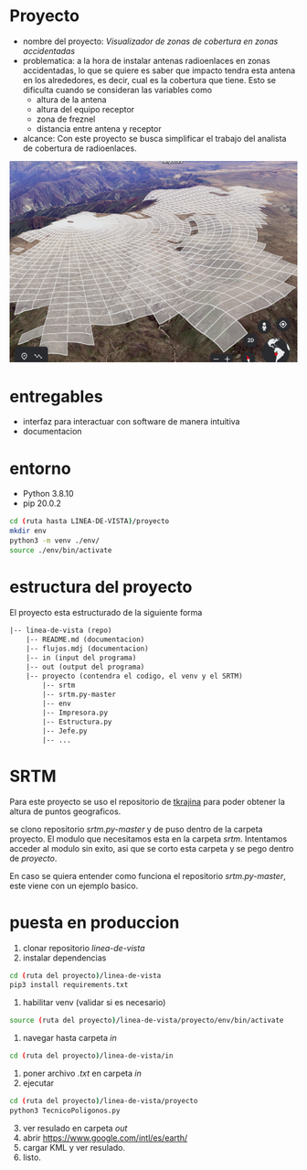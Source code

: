 # Proyecto
- nombre del proyecto: _Visualizador de zonas de cobertura en zonas accidentadas_
- problematica: a la hora de instalar antenas radioenlaces en zonas accidentadas, lo que se quiere es saber que impacto tendra esta antena en los alrededores, es decir, cual es la cobertura que tiene. Esto se dificulta cuando se consideran las variables como 
  - altura de la antena
  - altura del equipo receptor  
  - zona de freznel
  - distancia entre antena y receptor
- alcance: Con este proyecto se busca simplificar el trabajo del analista de cobertura de radioenlaces.

![](imagenes/resultado_1.png)
# entregables
- interfaz para interactuar con software de manera intuitiva
- documentacion
# entorno
- Python 3.8.10
- pip 20.0.2

```bash
cd (ruta hasta LINEA-DE-VISTA)/proyecto
mkdir env
python3 -m venv ./env/
source ./env/bin/activate
```

# estructura del proyecto

El proyecto esta estructurado de la siguiente forma
```
|-- linea-de-vista (repo)
    |-- README.md (documentacion)
    |-- flujos.mdj (documentacion)
    |-- in (input del programa)
    |-- out (output del programa)
    |-- proyecto (contendra el codigo, el venv y el SRTM)
        |-- srtm
        |-- srtm.py-master
        |-- env
        |-- Impresora.py
        |-- Estructura.py
        |-- Jefe.py    
        |-- ...
```

# SRTM
Para este proyecto se  uso el repositorio de [tkrajina](https://github.com/tkrajina/srtm.py) para poder obtener la altura de puntos geograficos.

se clono repositorio _srtm.py-master_ y de puso dentro de la carpeta proyecto. El modulo que necesitamos esta en la carpeta _srtm_. Intentamos acceder al modulo sin exito, asi que se corto esta carpeta y se pego dentro de _proyecto_.

En caso se quiera entender como funciona el repositorio _srtm.py-master_, este viene con un ejemplo basico.

# puesta en produccion

1. clonar repositorio _linea-de-vista_
1. instalar dependencias
```bash
cd (ruta del proyecto)/linea-de-vista
pip3 install requirements.txt
```
1. habilitar venv (validar si es necesario)
```bash
source (ruta del proyecto)/linea-de-vista/proyecto/env/bin/activate
``` 
1. navegar hasta carpeta _in_
```bash
cd (ruta del proyecto)/linea-de-vista/in
``` 
1. poner archivo _.txt_ en carpeta _in_
2. ejecutar 
```bash
cd (ruta del proyecto)/linea-de-vista/proyecto
python3 TecnicoPoligonos.py
```
3. ver resulado en carpeta _out_
4. abrir https://www.google.com/intl/es/earth/
5. cargar KML y ver resulado.
6. listo.